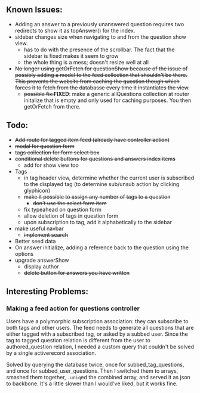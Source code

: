 ## Known Issues:
- Adding an answer to a previously unanswered question requires two redirects to
  show it as topAnswer() for the index.
- sidebar changes size when navigating to and from the question show view.
  - has to do with the presence of the scrollbar. The fact that the sidebar is
    fixed makes it seem to grow
  - the whole thing is a mess; doesn't resize well at all
- ~~No longer using getOrFetch for questionShow because of the issue of possibly
  adding a model to the feed collection that shouldn't be there. This prevents
  the website from caching the question though which forces it to fetch from the
  databasse every time it instantiates the view.~~
    - ~~possible fix:~~__FIXED__: make a generic allQuestions collection at router initalize
      that is empty and only used for caching purposes. You then getOrFetch from there.

## Todo:
- ~~Add route for tagged item feed (already have controller action)~~
- ~~modal for question form~~
- ~~tags collection for form select box~~
- ~~conditional delete buttons for questions and answers index items~~
  - add for show view too
- Tags
  - in tag header view, determine whether the current user is subscribed to the
    displayed tag (to determine sub/unsub action by clicking glyphicon)
  - ~~make it possible to assign any number of tags to a question~~
    - ~~don't use the select form item~~
  - fix typeahead on question form
  - allow deletion of tags in question form
  - upon subscription to tag, add it alphabetically to the sidebar
- make useful navbar
  - ~~implement search~~
- Better seed data
- On answer initialize, adding a reference back to the question using the options
- upgrade answerShow
  - display author
  - ~~delete button for answers you have written~~

## Interesting Problems:
### Making a feed action for questions controller
Users have a polymorphic subscription association: they can subscribe to both
tags and other users. The feed needs to generate all questions that are either
tagged with a subscribed tag, or asked by a subbed user. Since the tag to tagged
question relation is different from the user to authored_question relation, I
needed a custom query that couldn't be solved by a single activerecord association.

Solved by querying the database twice, once for subbed_tag_questions, and once
for subbed_user_questions. Then I switched them to arrays, smashed them together,
`.uniq`ed the combined array, and served it as json to backbone. It's a little
slower than I would've liked, but it works fine.  
